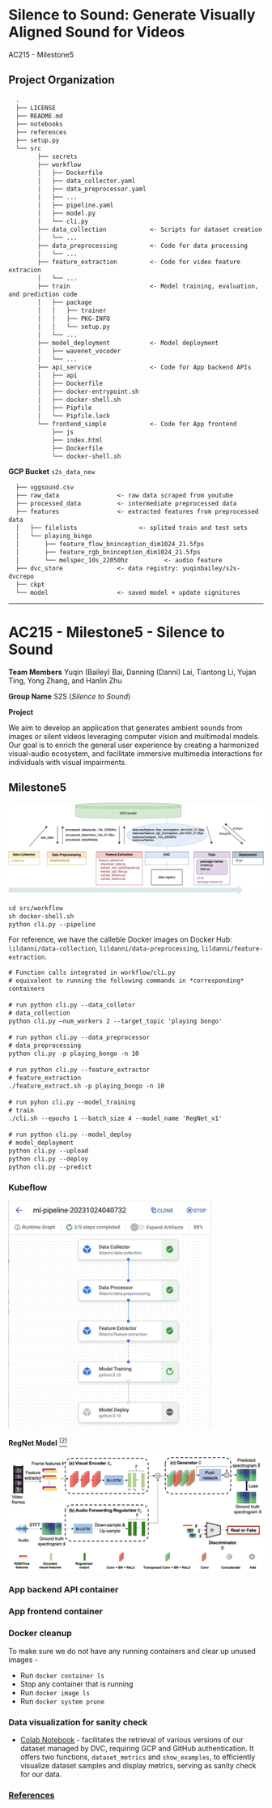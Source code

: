 Silence to Sound: Generate Visually Aligned Sound for Videos
==============================

AC215 - Milestone5

Project Organization
------------
      .
      ├── LICENSE
      ├── README.md
      ├── notebooks
      ├── references
      ├── setup.py
      └── src
            ├── secrets
            ├── workflow
            │   ├── Dockerfile
            │   ├── data_collector.yaml
            │   ├── data_preprocessor.yaml
            │   ├── ...
            │   ├── pipeline.yaml
            │   ├── model.py
            │   └── cli.py
            ├── data_collection            <- Scripts for dataset creation
            │   └── ...
            ├── data_preprocessing         <- Code for data processing
            │   └── ...
            ├── feature_extraction         <- Code for video feature extracion
            │   └── ...
            ├── train                      <- Model training, evaluation, and prediction code
            │   ├── package
            │   │   ├── trainer
            │   │   ├── PKG-INFO
            │   │   └── setup.py
            │   └── ...
            ├── model_deployment           <- Model deployment
            │   ├── wavenet_vocoder
            │   └── ...
            ├── api_service                <- Code for App backend APIs
            │   ├── api
            │   ├── Dockerfile
            │   ├── docker-entrypoint.sh
            │   ├── docker-shell.sh
            │   ├── Pipfile
            │   └── Pipfile.lock
            └── frontend_simple            <- Code for App frontend
                ├── js
                ├── index.html
                ├── Dockerfile
                └── docker-shell.sh

**GCP Bucket** 
`s2s_data_new`
```
  ├── vggsound.csv
  ├── raw_data                <- raw data scraped from youtube
  ├── processed_data          <- intermediate preprocessed data
  ├── features                <- extracted features from preprocessed data
  │   ├── filelists                 <- splited train and test sets
  │   └── playing_bingo
  │       ├── feature_flow_bninception_dim1024_21.5fps
  │       ├── feature_rgb_bninception_dim1024_21.5fps
  │       └── melspec_10s_22050hz          <- audio feature
  ├── dvc_store               <- data registry: yuqinbailey/s2s-dvcrepo
  ├── ckpt
  └── model                   <- saved model + update signitures
```


--------
# AC215 - Milestone5 - Silence to Sound

**Team Members**
Yuqin (Bailey) Bai, Danning (Danni) Lai, Tiantong Li, Yujan Ting, Yong Zhang, and Hanlin Zhu

**Group Name**
S2S (*Silence to Sound*)

**Project**

We aim to develop an application that generates ambient sounds from images or silent videos leveraging computer vision and multimodal models. Our goal is to enrich the general user experience by creating a harmonized visual-audio ecosystem, and facilitate immersive multimedia interactions for individuals with visual impairments.


## Milestone5
![pipeline](images/mega_pipeline.jpg)

```shell
cd src/workflow
sh docker-shell.sh
python cli.py --pipeline
```

For reference, we have the calleble Docker images on Docker Hub:
`lildanni/data-collection`, 
`lildanni/data-preprocessing`, 
`lildanni/feature-extraction`.

```shell
# Function calls integrated in workflow/cli.py
# equivalent to running the following commands in *corresponding* containers

# run python cli.py --data_colletor
# data_collection
python cli.py —num_workers 2 --target_topic 'playing bongo'

# run python cli.py --data_preprocessor
# data_preprocessing
python cli.py -p playing_bongo -n 10 

# run python cli.py --feature_extractor
# feature_extraction
./feature_extract.sh -p playing_bongo -n 10

# run pyhon cli.py --model_training
# train
./cli.sh --epochs 1 --batch_size 4 --model_name 'RegNet_v1'

# run python cli.py --model_deploy
# model_deployment
python cli.py --upload
python cli.py --deploy
python cli.py --predict
```

### Kubeflow

<img src='images/kubeflow.png' width='400'>


**RegNet Model** [<sup>[2]</sup>](references/README.md#2)

![](images/regnet_chen_etal_2020.png)


### App backend API container


### App frontend container


### Docker cleanup
To make sure we do not have any running containers and clear up unused images -
* Run `docker container ls`
* Stop any container that is running
* Run `docker image ls`
* Run `docker system prune`


### Data visualization for sanity check
- [Colab Notebook](https://colab.research.google.com/drive/16ipwKR76L_exSH5SqfNyQ7FJUOtNSwla?usp=sharing) - facilitates the retrieval of various versions of our dataset managed by DVC, requiring GCP and GitHub authentication. It offers two functions, `dataset_metrics` and `show_examples`, to efficiently visualize dataset samples and display metrics, serving as sanity check for our data.


### [References](references/README.md)
